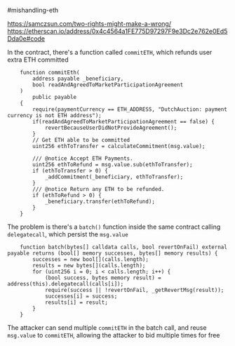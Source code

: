 #mishandling-eth

https://samczsun.com/two-rights-might-make-a-wrong/
https://etherscan.io/address/0x4c4564a1FE775D97297F9e3Dc2e762e0Ed5Dda0e#code


In the contract, there's a function called `commitETH`, which refunds user extra ETH committed
```solidity
    function commitEth(
        address payable _beneficiary,
        bool readAndAgreedToMarketParticipationAgreement
    )
        public payable
    {
        require(paymentCurrency == ETH_ADDRESS, "DutchAuction: payment currency is not ETH address"); 
        if(readAndAgreedToMarketParticipationAgreement == false) {
            revertBecauseUserDidNotProvideAgreement();
        }
        // Get ETH able to be committed
        uint256 ethToTransfer = calculateCommitment(msg.value);

        /// @notice Accept ETH Payments.
        uint256 ethToRefund = msg.value.sub(ethToTransfer);
        if (ethToTransfer > 0) {
            _addCommitment(_beneficiary, ethToTransfer);
        }
        /// @notice Return any ETH to be refunded.
        if (ethToRefund > 0) {
            _beneficiary.transfer(ethToRefund);
        }
    }
```

The problem is there's a `batch()` function inside the same contract calling `delegatecall`, which persist the `msg.value`
```solidity
    function batch(bytes[] calldata calls, bool revertOnFail) external payable returns (bool[] memory successes, bytes[] memory results) {
        successes = new bool[](calls.length);
        results = new bytes[](calls.length);
        for (uint256 i = 0; i < calls.length; i++) {
            (bool success, bytes memory result) = address(this).delegatecall(calls[i]);
            require(success || !revertOnFail, _getRevertMsg(result));
            successes[i] = success;
            results[i] = result;
        }
    }
```

The attacker can send multiple `commitETH` in the batch call, and reuse `msg.value` to `commitETH`, allowing the attacker to bid multiple times for free